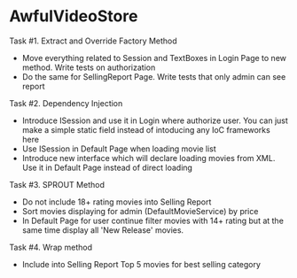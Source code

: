 AwfulVideoStore
===============

Task #1. Extract and Override Factory Method
 - Move everything related to Session and TextBoxes in Login Page to new method. Write tests on authorization
 - Do the same for SellingReport Page. Write tests that only admin can see report

Task #2. Dependency Injection
 - Introduce ISession and use it in Login where authorize user. You can just make a simple static field instead of intoducing any IoC frameworks here
 - Use ISession in Default Page when loading movie list
 - Introduce new interface which will declare loading movies from XML. Use it in Default Page instead of direct loading

Task #3. SPROUT Method
 - Do not include 18+ rating movies into Selling Report
 - Sort movies displaying for admin (DefaultMovieService) by price
 - In Default Page for user continue filter movies with 14+ rating but at the same time display all 'New Release' movies.

Task #4. Wrap method
 - Include into Selling Report Top 5 movies for best selling category
